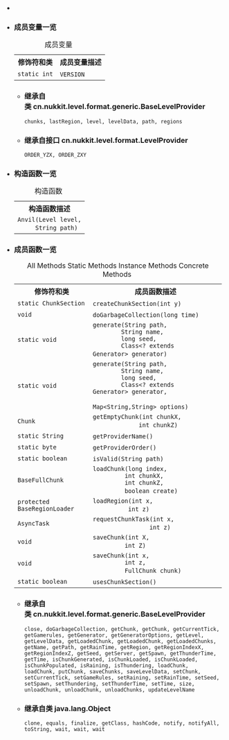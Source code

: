 <div class="summary">
<ul class="blockList">
<li class="blockList">

<li class="blockList"><a name="field.summary">
<!--   -->
</a>
<h3>成员变量一览</h3>
<table class="memberSummary" border="0" cellpadding="3" cellspacing="0" summary="Field Summary table, listing fields, and an explanation">
<caption><span>成员变量</span><span class="tabEnd"> </span></caption>
<tr>
<th>修饰符和类</th>
<th>成员变量描述</th>
</tr>
<tr class="altColor">
<td class="colFirst"><code>static int</code></td>
<td class="colLast"><code><span class="memberNameLink"><a >VERSION</a></span></code> </td>
</tr>
</table>
<ul class="blockList">
<li class="blockList"><a name="fields.inherited.from.class.cn.nukkit.level.format.generic.BaseLevelProvider">
<!--   -->
</a>
<h3>继承自类 cn.nukkit.level.format.generic.<a  title="class in cn.nukkit.level.format.generic">BaseLevelProvider</a></h3>
<code><a >chunks</a>, <a >lastRegion</a>, <a >level</a>, <a >levelData</a>, <a >path</a>, <a >regions</a></code></li>
</ul>
<ul class="blockList">
<li class="blockList"><a name="fields.inherited.from.class.cn.nukkit.level.format.LevelProvider">
<!--   -->
</a>
<h3>继承自接口 cn.nukkit.level.format.<a  title="interface in cn.nukkit.level.format">LevelProvider</a></h3>
<code><a >ORDER_YZX</a>, <a >ORDER_ZXY</a></code></li>
</ul>
</li>
</ul>
<!-- ======== CONSTRUCTOR SUMMARY ======== -->
<ul class="blockList">
<li class="blockList"><a name="constructor.summary">
<!--   -->
</a>
<h3>构造函数一览</h3>
<table class="memberSummary" border="0" cellpadding="3" cellspacing="0" summary="Constructor Summary table, listing constructors, and an explanation">
<caption><span>构造函数</span><span class="tabEnd"> </span></caption>
<tr>
<th>构造函数描述</th>
</tr>
<tr class="altColor">
<td class="colOne"><code><span class="memberNameLink"><a >Anvil</a></span>(<a  title="class in cn.nukkit.level">Level</a> level,
     <a  title="class or interface in java.lang">String</a> path)</code> </td>
</tr>
</table>
</li>
</ul>
<!-- ========== METHOD SUMMARY =========== -->
<ul class="blockList">
<li class="blockList"><a name="method.summary">
<!--   -->
</a>
<h3>成员函数一览</h3>
<table class="memberSummary" border="0" cellpadding="3" cellspacing="0" summary="Method Summary table, listing methods, and an explanation">
<caption><span id="t0" class="activeTableTab"><span>All Methods</span><span class="tabEnd"> </span></span><span id="t1" class="tableTab"><span><a >Static Methods</a></span><span class="tabEnd"> </span></span><span id="t2" class="tableTab"><span><a >Instance Methods</a></span><span class="tabEnd"> </span></span><span id="t4" class="tableTab"><span><a >Concrete Methods</a></span><span class="tabEnd"> </span></span></caption>
<tr>
<th>修饰符和类</th>
<th>成员函数描述</th>
</tr>
<tr id="i0" class="altColor">
<td class="colFirst"><code>static <a  title="class in cn.nukkit.level.format.anvil">ChunkSection</a></code></td>
<td class="colLast"><code><span class="memberNameLink"><a >createChunkSection</a></span>(int y)</code> </td>
</tr>
<tr id="i1" class="rowColor">
<td class="colFirst"><code>void</code></td>
<td class="colLast"><code><span class="memberNameLink"><a >doGarbageCollection</a></span>(long time)</code> </td>
</tr>
<tr id="i2" class="altColor">
<td class="colFirst"><code>static void</code></td>
<td class="colLast"><code><span class="memberNameLink"><a >generate</a></span>(<a  title="class or interface in java.lang">String</a> path,
        <a  title="class or interface in java.lang">String</a> name,
        long seed,
        <a  title="class or interface in java.lang">Class</a>&lt;? extends <a  title="class in cn.nukkit.level.generator">Generator</a>&gt; generator)</code> </td>
</tr>
<tr id="i3" class="rowColor">
<td class="colFirst"><code>static void</code></td>
<td class="colLast"><code><span class="memberNameLink"><a >generate</a></span>(<a  title="class or interface in java.lang">String</a> path,
        <a  title="class or interface in java.lang">String</a> name,
        long seed,
        <a  title="class or interface in java.lang">Class</a>&lt;? extends <a  title="class in cn.nukkit.level.generator">Generator</a>&gt; generator,
        <a  title="class or interface in java.util">Map</a>&lt;<a  title="class or interface in java.lang">String</a>,<a  title="class or interface in java.lang">String</a>&gt; options)</code> </td>
</tr>
<tr id="i4" class="altColor">
<td class="colFirst"><code><a  title="class in cn.nukkit.level.format.anvil">Chunk</a></code></td>
<td class="colLast"><code><span class="memberNameLink"><a >getEmptyChunk</a></span>(int chunkX,
             int chunkZ)</code> </td>
</tr>
<tr id="i5" class="rowColor">
<td class="colFirst"><code>static <a  title="class or interface in java.lang">String</a></code></td>
<td class="colLast"><code><span class="memberNameLink"><a >getProviderName</a></span>()</code> </td>
</tr>
<tr id="i6" class="altColor">
<td class="colFirst"><code>static byte</code></td>
<td class="colLast"><code><span class="memberNameLink"><a >getProviderOrder</a></span>()</code> </td>
</tr>
<tr id="i7" class="rowColor">
<td class="colFirst"><code>static boolean</code></td>
<td class="colLast"><code><span class="memberNameLink"><a >isValid</a></span>(<a  title="class or interface in java.lang">String</a> path)</code> </td>
</tr>
<tr id="i8" class="altColor">
<td class="colFirst"><code><a  title="class in cn.nukkit.level.format.generic">BaseFullChunk</a></code></td>
<td class="colLast"><code><span class="memberNameLink"><a >loadChunk</a></span>(long index,
         int chunkX,
         int chunkZ,
         boolean create)</code> </td>
</tr>
<tr id="i9" class="rowColor">
<td class="colFirst"><code>protected <a  title="class in cn.nukkit.level.format.generic">BaseRegionLoader</a></code></td>
<td class="colLast"><code><span class="memberNameLink"><a >loadRegion</a></span>(int x,
          int z)</code> </td>
</tr>
<tr id="i10" class="altColor">
<td class="colFirst"><code><a  title="class in cn.nukkit.scheduler">AsyncTask</a></code></td>
<td class="colLast"><code><span class="memberNameLink"><a >requestChunkTask</a></span>(int x,
                int z)</code> </td>
</tr>
<tr id="i11" class="rowColor">
<td class="colFirst"><code>void</code></td>
<td class="colLast"><code><span class="memberNameLink"><a >saveChunk</a></span>(int X,
         int Z)</code> </td>
</tr>
<tr id="i12" class="altColor">
<td class="colFirst"><code>void</code></td>
<td class="colLast"><code><span class="memberNameLink"><a >saveChunk</a></span>(int x,
         int z,
         <a  title="interface in cn.nukkit.level.format">FullChunk</a> chunk)</code> </td>
</tr>
<tr id="i13" class="rowColor">
<td class="colFirst"><code>static boolean</code></td>
<td class="colLast"><code><span class="memberNameLink"><a >usesChunkSection</a></span>()</code> </td>
</tr>
</table>
<ul class="blockList">
<li class="blockList"><a name="methods.inherited.from.class.cn.nukkit.level.format.generic.BaseLevelProvider">
<!--   -->
</a>
<h3>继承自类 cn.nukkit.level.format.generic.<a  title="class in cn.nukkit.level.format.generic">BaseLevelProvider</a></h3>
<code><a >close</a>, <a >doGarbageCollection</a>, <a >getChunk</a>, <a >getChunk</a>, <a >getCurrentTick</a>, <a >getGamerules</a>, <a >getGenerator</a>, <a >getGeneratorOptions</a>, <a >getLevel</a>, <a >getLevelData</a>, <a >getLoadedChunk</a>, <a >getLoadedChunk</a>, <a >getLoadedChunks</a>, <a >getName</a>, <a >getPath</a>, <a >getRainTime</a>, <a >getRegion</a>, <a >getRegionIndexX</a>, <a >getRegionIndexZ</a>, <a >getSeed</a>, <a >getServer</a>, <a >getSpawn</a>, <a >getThunderTime</a>, <a >getTime</a>, <a >isChunkGenerated</a>, <a >isChunkLoaded</a>, <a >isChunkLoaded</a>, <a >isChunkPopulated</a>, <a >isRaining</a>, <a >isThundering</a>, <a >loadChunk</a>, <a >loadChunk</a>, <a >putChunk</a>, <a >saveChunks</a>, <a >saveLevelData</a>, <a >setChunk</a>, <a >setCurrentTick</a>, <a >setGameRules</a>, <a >setRaining</a>, <a >setRainTime</a>, <a >setSeed</a>, <a >setSpawn</a>, <a >setThundering</a>, <a >setThunderTime</a>, <a >setTime</a>, <a >size</a>, <a >unloadChunk</a>, <a >unloadChunk</a>, <a >unloadChunks</a>, <a >updateLevelName</a></code></li>
</ul>
<ul class="blockList">
<li class="blockList"><a name="methods.inherited.from.class.java.lang.Object">
<!--   -->
</a>
<h3>继承自类 java.lang.<a  title="class or interface in java.lang">Object</a></h3>
<code><a  title="class or interface in java.lang">clone</a>, <a  title="class or interface in java.lang">equals</a>, <a  title="class or interface in java.lang">finalize</a>, <a  title="class or interface in java.lang">getClass</a>, <a  title="class or interface in java.lang">hashCode</a>, <a  title="class or interface in java.lang">notify</a>, <a  title="class or interface in java.lang">notifyAll</a>, <a  title="class or interface in java.lang">toString</a>, <a  title="class or interface in java.lang">wait</a>, <a  title="class or interface in java.lang">wait</a>, <a  title="class or interface in java.lang">wait</a></code></li>
</ul>
</li>
</ul>
</li>
</ul>
</div>

